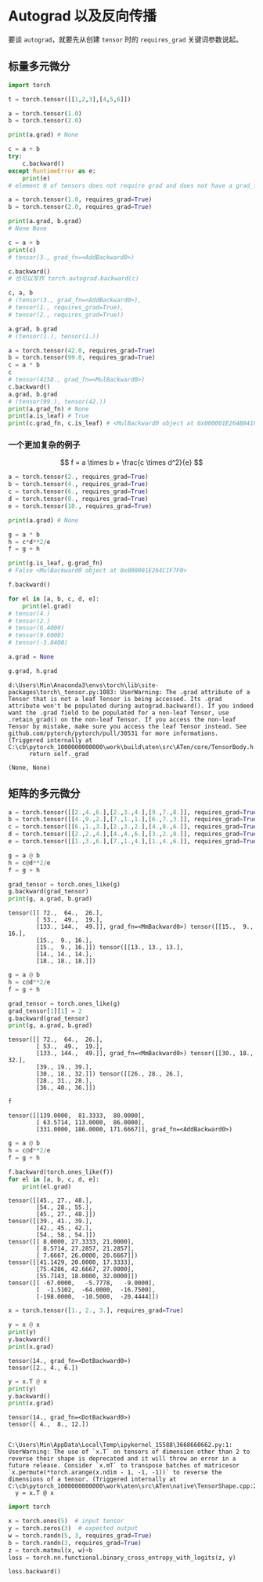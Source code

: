 # Autograd 以及反向传播

要谈 `autograd`，就要先从创建 `tensor` 时的 `requires_grad` 关键词参数说起。

## 标量多元微分

```python
import torch
```

```python
t = torch.tensor([[1,2,3],[4,5,6]])
```

```python
a = torch.tensor(1.0)
b = torch.tensor(2.0)
```

```python
print(a.grad) # None
```

```python
c = a + b
try:
    c.backward()
except RuntimeError as e:
    print(e)
# element 0 of tensors does not require grad and does not have a grad_fn
```

```python
a = torch.tensor(1.0, requires_grad=True)
b = torch.tensor(2.0, requires_grad=True)
```

```python
print(a.grad, b.grad)
# None None
```

```python
c = a + b
print(c)
# tensor(3., grad_fn=<AddBackward0>)
```

```python
c.backward()
# 也可以写作 torch.autograd.backward(c)
```

```python
c, a, b
# (tensor(3., grad_fn=<AddBackward0>),
# tensor(1., requires_grad=True),
# tensor(2., requires_grad=True))
```

```python
a.grad, b.grad
# (tensor(1.), tensor(1.))
```

```python
a = torch.tensor(42.0, requires_grad=True)
b = torch.tensor(99.0, requires_grad=True)
c = a * b
c
# tensor(4158., grad_fn=<MulBackward0>)
c.backward()
a.grad, b.grad
# (tensor(99.), tensor(42.))
print(a.grad_fn) # None
print(a.is_leaf) # True
print(c.grad_fn, c.is_leaf) # <MulBackward0 object at 0x000001E264B841F0> False
```

### 一个更加复杂的例子

$$
f = a \times b + \frac{c \times d^2}{e}
$$

```python
a = torch.tensor(2., requires_grad=True)
b = torch.tensor(4., requires_grad=True)
c = torch.tensor(6., requires_grad=True)
d = torch.tensor(8., requires_grad=True)
e = torch.tensor(10., requires_grad=True)
```

```python
print(a.grad) # None
```

```python
g = a * b
h = c*d**2/e
f = g + h
```

```python
print(g.is_leaf, g.grad_fn)
# False <MulBackward0 object at 0x000001E264C1F7F0>
```

```python
f.backward()
```

```python
for el in [a, b, c, d, e]:
    print(el.grad)
# tensor(4.)
# tensor(2.)
# tensor(6.4000)
# tensor(9.6000)
# tensor(-3.8400)
```

```python
a.grad = None
```

```python
g.grad, h.grad
```

```
d:\Users\Min\Anaconda3\envs\torch\lib\site-packages\torch\_tensor.py:1083: UserWarning: The .grad attribute of a Tensor that is not a leaf Tensor is being accessed. Its .grad attribute won't be populated during autograd.backward(). If you indeed want the .grad field to be populated for a non-leaf Tensor, use .retain_grad() on the non-leaf Tensor. If you access the non-leaf Tensor by mistake, make sure you access the leaf Tensor instead. See github.com/pytorch/pytorch/pull/30531 for more informations. (Triggered internally at  C:\cb\pytorch_1000000000000\work\build\aten\src\ATen/core/TensorBody.h:482.)
      return self._grad

(None, None)
```

## 矩阵的多元微分

```python
a = torch.tensor([[2.,4.,6.],[2.,3.,4.],[9.,7.,8.]], requires_grad=True)
b = torch.tensor([[4.,9.,2.],[7.,1.,1.],[6.,7.,3.]], requires_grad=True)
c = torch.tensor([[6.,1.,3.],[2.,3.,2.],[4.,8.,6.]], requires_grad=True)
d = torch.tensor([[2.,2.,4.],[4.,4.,6.],[3.,2.,8.]], requires_grad=True)
e = torch.tensor([[1.,3.,6.],[7.,1.,4.],[1.,4.,6.]], requires_grad=True)
```

```python
g = a @ b
h = c@d**2/e
f = g + h
```

```python
grad_tensor = torch.ones_like(g)
g.backward(grad_tensor)
print(g, a.grad, b.grad)
```

    tensor([[ 72.,  64.,  26.],
            [ 53.,  49.,  19.],
            [133., 144.,  49.]], grad_fn=<MmBackward0>) tensor([[15.,  9., 16.],
            [15.,  9., 16.],
            [15.,  9., 16.]]) tensor([[13., 13., 13.],
            [14., 14., 14.],
            [18., 18., 18.]])

```python
g = a @ b
h = c@d**2/e
f = g + h

grad_tensor = torch.ones_like(g)
grad_tensor[1][1] = 2
g.backward(grad_tensor)
print(g, a.grad, b.grad)
```

    tensor([[ 72.,  64.,  26.],
            [ 53.,  49.,  19.],
            [133., 144.,  49.]], grad_fn=<MmBackward0>) tensor([[30., 18., 32.],
            [39., 19., 39.],
            [30., 18., 32.]]) tensor([[26., 28., 26.],
            [28., 31., 28.],
            [36., 40., 36.]])

```python
f
```

    tensor([[139.0000,  81.3333,  80.0000],
            [ 63.5714, 113.0000,  86.0000],
            [331.0000, 186.0000, 171.6667]], grad_fn=<AddBackward0>)

```python
g = a @ b
h = c@d**2/e
f = g + h

f.backward(torch.ones_like(f))
for el in [a, b, c, d, e]:
    print(el.grad)
```

    tensor([[45., 27., 48.],
            [54., 28., 55.],
            [45., 27., 48.]])
    tensor([[39., 41., 39.],
            [42., 45., 42.],
            [54., 58., 54.]])
    tensor([[ 8.0000, 27.3333, 21.0000],
            [ 8.5714, 27.2857, 21.2857],
            [ 7.6667, 26.0000, 20.6667]])
    tensor([[41.1429, 20.0000, 17.3333],
            [75.4286, 42.6667, 27.0000],
            [55.7143, 18.0000, 32.0000]])
    tensor([[ -67.0000,   -5.7778,   -9.0000],
            [  -1.5102,  -64.0000,  -16.7500],
            [-198.0000,  -10.5000,  -20.4444]])

```python
x = torch.tensor([1., 2., 3.], requires_grad=True)
```

```python
y = x @ x
print(y)
y.backward()
print(x.grad)
```

    tensor(14., grad_fn=<DotBackward0>)
    tensor([2., 4., 6.])

```python
y = x.T @ x
print(y)
y.backward()
print(x.grad)
```

    tensor(14., grad_fn=<DotBackward0>)
    tensor([ 4.,  8., 12.])


    C:\Users\Min\AppData\Local\Temp\ipykernel_15588\3668660662.py:1: UserWarning: The use of `x.T` on tensors of dimension other than 2 to reverse their shape is deprecated and it will throw an error in a future release. Consider `x.mT` to transpose batches of matricesor `x.permute(*torch.arange(x.ndim - 1, -1, -1))` to reverse the dimensions of a tensor. (Triggered internally at  C:\cb\pytorch_1000000000000\work\aten\src\ATen\native\TensorShape.cpp:2985.)
      y = x.T @ x

```python
import torch

x = torch.ones(5)  # input tensor
y = torch.zeros(3)  # expected output
w = torch.randn(5, 3, requires_grad=True)
b = torch.randn(3, requires_grad=True)
z = torch.matmul(x, w)+b
loss = torch.nn.functional.binary_cross_entropy_with_logits(z, y)

loss.backward()
```
